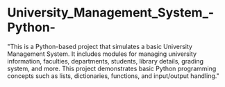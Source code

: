 # University_Management_System_-Python-
"This is a Python-based project that simulates a basic University Management System. It includes modules for managing university information, faculties, departments, students, library details, grading system, and more. This project demonstrates basic Python programming concepts such as lists, dictionaries, functions, and input/output handling."

